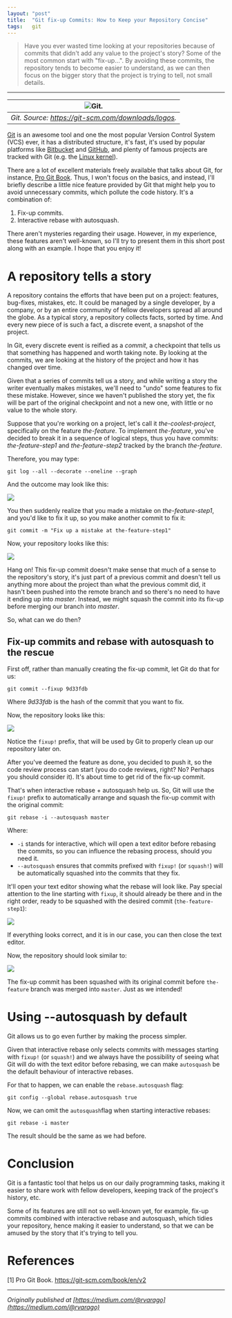 ```yaml
---
layout: "post"
title:  "Git fix-up Commits: How to Keep your Repository Concise"
tags:   git
---
```


> Have you ever wasted time looking at your repositories because of commits that didn't add any value to the project's story? Some of the most common start with "fix-up…". By avoiding these commits, the repository tends to become easier to understand, as we can then focus on the bigger story that the project is trying to tell, not small details.

* * *

|![Git.](/assets/img/2018-09-24-git-fixup-commits-and-how-to-keep-your-repository-concise_0.png)|
|:--:| 
| *Git. Source: <https://git-scm.com/downloads/logos>.*|

[Git](https://git-scm.com/) is an awesome tool and one the most popular Version
Control System (VCS) ever, it has a distributed structure, it's fast, it's used by popular platforms like [Bitbucket](https://bitbucket.org/) and [GitHub](https://github.com/), and plenty of famous projects are tracked with Git (e.g. the [Linux kernel](https://github.com/torvalds/linux)).

There are a lot of excellent materials freely available that talks about Git, for instance, [Pro Git Book](https://git-scm.com/book/en/v2). Thus, I won't focus on the basics, and instead, I'll briefly describe a little nice feature provided by Git that might help you to avoid unnecessary commits, which pollute the code history. It's a combination of:

  1. Fix-up commits.
  2. Interactive rebase with autosquash.

There aren't mysteries regarding their usage. However, in my experience, these features aren't well-known, so I'll try to present them in this short post along with an example. I hope that you enjoy it!

# A repository tells a story

A repository contains the efforts that have been put on a project: features, bug-fixes, mistakes, etc. It could be managed by a single developer, by a company, or by an entire community of fellow developers spread all around the globe. As a typical story, a repository collects facts, sorted by time. And every new piece of is such a fact, a discrete event, a snapshot of the project.

In Git, every discrete event is reified as a _commit_, a checkpoint that tells us that something has happened and worth taking note. By looking at the commits, we are looking at the history of the project and how it has changed over time.

Given that a series of commits tell us a story, and while writing a story the writer eventually makes mistakes, we'll need to "undo" some features to fix these mistake. However, since we haven't published the story yet, the fix will be part of the original checkpoint and not a new one, with little or no value to the whole story.

Suppose that you're working on a project, let's call it _the-coolest-project_, specifically on the feature _the-feature_. To implement _the-feature_, you've decided to break it in a sequence of logical steps, thus you have commits: _the-feature-step1_ and _the-feature-step2_ tracked by the branch _the-feature_.

Therefore, you may type:
    
    git log --all --decorate --oneline --graph

And the outcome may look like this:

![](/assets/img/2018-09-24-git-fixup-commits-and-how-to-keep-your-repository-concise_1.png)

You then suddenly realize that you made a mistake on _the-feature-step1_, and you'd like to fix it up, so you make another commit to fix it:
        
    git commit -m "Fix up a mistake at the-feature-step1"

Now, your repository looks like this:

![](/assets/img/2018-09-24-git-fixup-commits-and-how-to-keep-your-repository-concise_2.png)

Hang on! This fix-up commit doesn't make sense that much of a sense to the repository's story, it's just part of a previous commit and doesn't tell us anything more about the project than what the previous commit did, it hasn't been pushed into the remote branch and so there's no need to have it ending up into _master_. Instead, we might squash the commit into its fix-up before merging our branch into _master_.

So, what can we do then?

## Fix-up commits and rebase with autosquash to the rescue

First off, rather than manually creating the fix-up commit, let Git do that for us:  
    
    git commit --fixup 9d33fdb

Where _9d33fdb_ is the hash of the commit that you want to fix.

Now, the repository looks like this:

![](/assets/img/2018-09-24-git-fixup-commits-and-how-to-keep-your-repository-concise_3.png)

Notice the `fixup!` prefix, that will be used by Git to properly clean up our repository later on.

After you've deemed the feature as done, you decided to push it, so the code review process can start (you do code reviews, right? No? Perhaps you should consider it). It's about time to get rid of the fix-up commit.

That's when interactive rebase + autosquash help us. So, Git will use the `fixup!` prefix to automatically arrange and squash the fix-up commit with the original commit:   
    
    git rebase -i --autosquash master

Where:

  *  `-i` stands for interactive, which will open a text editor before rebasing the commits, so you can influence the rebasing process, should you need it.
  *  `--autosquash` ensures that commits prefixed with `fixup!` (or `squash!`) will be automatically squashed into the commits that they fix.

It'll open your text editor showing what the rebase will look like. Pay special attention to the line starting with `fixup`, it should already be there and in the right order, ready to be squashed with the desired commit (`the-feature-step1`):

![](/assets/img/2018-09-24-git-fixup-commits-and-how-to-keep-your-repository-concise_4.png)

If everything looks correct, and it is in our case, you can then close the text editor.

Now, the repository should look similar to:

![](/assets/img/2018-09-24-git-fixup-commits-and-how-to-keep-your-repository-concise_5.png)

The fix-up commit has been squashed with its original commit before `the-feature` branch was merged into `master`. Just as we intended!

# Using --autosquash by default

Git allows us to go even further by making the process simpler.

Given that interactive rebase only selects commits with messages starting with `fixup!` (or `squash!`) and we always have the possibility of seeing what Git will do with the text editor before rebasing, we can make `autosquash` be the default behaviour of interactive rebases.

For that to happen, we can enable the `rebase.autosquash` flag:
    
    git config --global rebase.autosquash true

Now, we can omit the `autosquash`flag when starting interactive rebases:
    
    git rebase -i master

The result should be the same as we had before.

# Conclusion

Git is a fantastic tool that helps us on our daily programming tasks, making it easier to share work with fellow developers, keeping track of the project's history, etc.

Some of its features are still not so well-known yet, for example, fix-up commits combined with interactive rebase and autosquash, which tidies your repository, hence making it easier to understand, so that we can be amused by the story that it's trying to tell you.


# References

[1] Pro Git Book. <https://git-scm.com/book/en/v2>

***
*Originally published at [https://medium.com/@rvarago](https://medium.com/@rvarago)*
